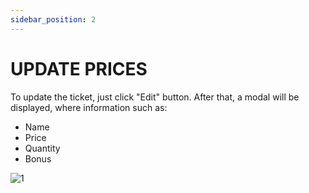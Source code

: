 ```yaml
---
sidebar_position: 2
---
```


# UPDATE PRICES

To update the ticket, just click "Edit" button. After that, a modal will be displayed, where information such as:

- Name
- Price
- Quantity
- Bonus

![1](./../assets/updateingresso.png)
